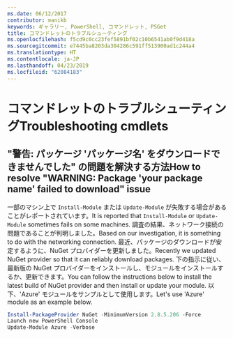 ```yaml
---
ms.date: 06/12/2017
contributor: manikb
keywords: ギャラリー, PowerShell, コマンドレット, PSGet
title: コマンドレットのトラブルシューティング
ms.openlocfilehash: f5cd9c0cc23fef5891bf02c10b6541ab0f9d418a
ms.sourcegitcommit: e7445ba8203da304286c591ff513900ad1c244a4
ms.translationtype: HT
ms.contentlocale: ja-JP
ms.lasthandoff: 04/23/2019
ms.locfileid: "62084183"
---
```

# <a name="troubleshooting-cmdlets"></a><span data-ttu-id="033b2-103">コマンドレットのトラブルシューティング</span><span class="sxs-lookup"><span data-stu-id="033b2-103">Troubleshooting cmdlets</span></span>

## <a name="how-to-resolve-warning-package-your-package-name-failed-to-download-issue"></a><span data-ttu-id="033b2-104">"警告: パッケージ 'パッケージ名' をダウンロードできませんでした" の問題を解決する方法</span><span class="sxs-lookup"><span data-stu-id="033b2-104">How to resolve "WARNING: Package 'your package name' failed to download" issue</span></span>

<span data-ttu-id="033b2-105">一部のマシン上で `Install-Module` または `Update-Module` が失敗する場合があることがレポートされています。</span><span class="sxs-lookup"><span data-stu-id="033b2-105">It is reported that `Install-Module` or `Update-Module` sometimes fails on some machines.</span></span>
<span data-ttu-id="033b2-106">調査の結果、ネットワーク接続の問題であることが判明しました。</span><span class="sxs-lookup"><span data-stu-id="033b2-106">Based on our investigation, it is something to do with the networking connection.</span></span>
<span data-ttu-id="033b2-107">最近、パッケージのダウンロードが安定するように、NuGet プロバイダーを更新しました。</span><span class="sxs-lookup"><span data-stu-id="033b2-107">Recently we updated NuGet provider so that it can reliably download packages.</span></span>
<span data-ttu-id="033b2-108">下の指示に従い、最新版の NuGet プロバイダーをインストールし、モジュールをインストールするか、更新できます。</span><span class="sxs-lookup"><span data-stu-id="033b2-108">You can follow the instructions below to install the latest build of NuGet provider and then install or update your module.</span></span>
<span data-ttu-id="033b2-109">以下、'Azure' モジュールをサンプルとして使用します。</span><span class="sxs-lookup"><span data-stu-id="033b2-109">Let's use 'Azure' module as an example below.</span></span>

```powershell
Install-PackageProvider NuGet -MinimumVersion 2.8.5.206 -Force
Launch new PowerShell Console
Update-Module Azure -Verbose
```
